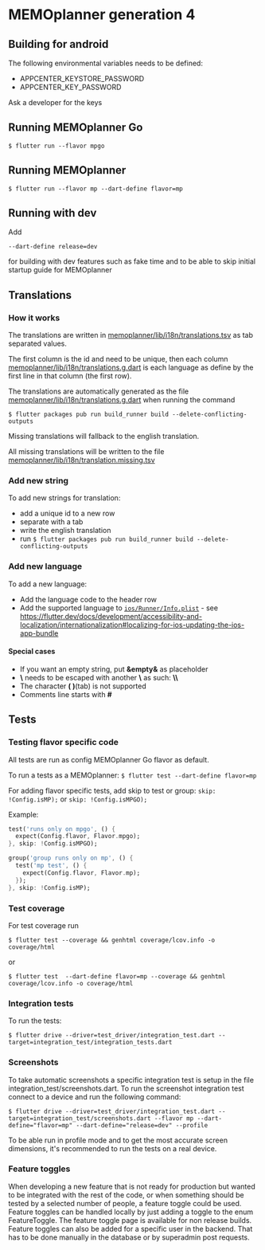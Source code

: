 # MEMOplanner generation 4

## Building for android

The following environmental variables needs to be defined:

- APPCENTER_KEYSTORE_PASSWORD
- APPCENTER_KEY_PASSWORD

Ask a developer for the keys

## Running MEMOplanner Go

`$ flutter run --flavor mpgo`

## Running MEMOplanner

`$ flutter run --flavor mp --dart-define flavor=mp`

## Running with dev

Add

`--dart-define release=dev`

for building with dev features such as fake time and to be able to skip initial startup guide for MEMOplanner

## Translations

### How it works

The translations are written in [memoplanner/lib/i18n/translations.tsv](https://github.com/abilia/seagull/blob/master/memoplanner/lib/i18n/translations.tsv) as tab separated values.

The first column is the id and need to be unique, then each column [memoplanner/lib/i18n/translations.g.dart](https://github.com/abilia/seagull/blob/master/memoplanner/lib/i18n/translations.g.dart) is each language as define by the first line in that column (the first row).

The translations are automatically generated as the file [memoplanner/lib/i18n/translations.g.dart](https://github.com/abilia/seagull/blob/master/memoplanner/lib/i18n/translations.g.dart) when running the command  

`$ flutter packages pub run build_runner build --delete-conflicting-outputs`

Missing translations will fallback to the english translation.

All missing translations will be written to the file [memoplanner/lib/i18n/translation.missing.tsv](https://github.com/abilia/seagull/blob/master/memoplanner/lib/i18n/translations.missing.tsv)

### Add new string

To add new strings for translation:

- add a unique id to a new row
- separate with a tab
- write the english translation
- run `$ flutter packages pub run build_runner build --delete-conflicting-outputs`

### Add new language

To add a new language:

- Add the language code to the header row
- Add the supported language to [`ios/Runner/Info.plist`](https://github.com/abilia/seagull/blob/master/memoplanner/ios/Runner/Info.plist) - see <https://flutter.dev/docs/development/accessibility-and-localization/internationalization#localizing-for-ios-updating-the-ios-app-bundle>

#### Special cases

- If you want an empty string, put **&empty&** as placeholder
- **\\** needs to be escaped with another **\\** as such: **\\\\**
- The character **( )**(tab) is not supported
- Comments line starts with **#**

## Tests

### Testing flavor specific code

All tests are run as config MEMOplanner Go flavor as default.

To run a tests as a MEMOplanner:
`$ flutter test --dart-define flavor=mp`

For adding flavor specific tests, add skip to test or group: `skip: !Config.isMP);` or `skip: !Config.isMPGO);`

Example:

```dart
test('runs only on mpgo', () {
  expect(Config.flavor, Flavor.mpgo);
}, skip: !Config.isMPGO);

group('group runs only on mp', () {
  test('mp test', () {
    expect(Config.flavor, Flavor.mp);
  });
}, skip: !Config.isMP);
```

### Test coverage

For test coverage run

`$ flutter test --coverage && genhtml coverage/lcov.info -o coverage/html`

or

`$ flutter test  --dart-define flavor=mp --coverage && genhtml coverage/lcov.info -o coverage/html`

### Integration tests

To run the tests:

`$ flutter drive --driver=test_driver/integration_test.dart --target=integration_test/integration_tests.dart`

### Screenshots
To take automatic screenshots a specific integration test is setup in the file integration_test/screenshots.dart.
To run the screenshot integration test connect to a device and run the following command:

`$ flutter drive --driver=test_driver/integration_test.dart --target=integration_test/screenshots.dart --flavor mp --dart-define="flavor=mp" --dart-define="release=dev" --profile`

To be able run in profile mode and to get the most accurate screen dimensions, it's recommended to run the tests on a real device.

### Feature toggles
When developing a new feature that is not ready for production but wanted to be integrated with the rest of the code, or when something should be tested by a selected number of people, a feature toggle could be used. Feature toggles can be handled locally by just adding a toggle to the enum FeatureToggle. The feature toggle page is available for non release builds. Feature toggles can also be added for a specific user in the backend. That has to be done manually in the database or by superadmin post requests.
